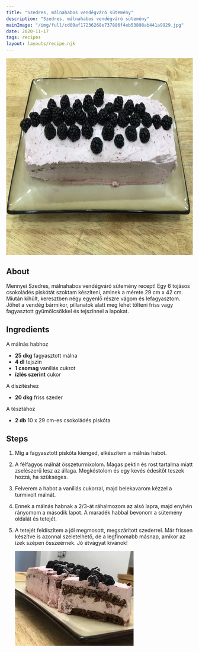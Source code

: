 ```yaml
---
title: "Szedres, málnahabos vendégváró sütemény"
description: "Szedres, málnahabos vendégváró sütemény"
mainImage: "/img/full/cd00af17236268e737886f4eb53898ab441a9929.jpg"
date: 2020-11-17
tags: recipes
layout: layouts/recipe.njk
---
```

                        
<p align="center"><a href="https://cookpad.com/hu/receptek/12580715-szedres-malnahabos-vendegvaro-sutemeny" rel="Recipe source page"><img width="751" height="532" src="/img/full/cd00af17236268e737886f4eb53898ab441a9929.jpg"/></a></p>

## About
Mennyei Szedres, málnahabos vendégváró sütemény recept! Egy 6 tojásos csokoládés piskótát szoktam készíteni, aminek a mérete 29 cm x 42 cm. Miután kihűlt, keresztben négy egyenlő részre vágom és lefagyasztom. Jöhet a vendég bármikor, pillanatok alatt meg lehet tölteni friss vagy fagyasztott gyümölcsökkel és tejszínnel a lapokat.

>  

## Ingredients

A málnás habhoz
* **25 dkg** fagyasztott málna
* **4 dl** tejszin
* **1 csomag** vaníliás cukrot
* **ízlés szerint** cukor

A díszítéshez
* **20 dkg** friss szeder

A tésztához
* **2 db** 10 x 29 cm-es csokoládés piskóta

## Steps

1. Míg a fagyasztott piskóta kienged, elkészítem a málnás habot.
 
    <div style="clear: both"/>

2. A félfagyos málnát összeturmixolom. Magas pektin és rost tartalma miatt zselészerű lesz az állaga. Megkóstolom és egy kevés édesítőt teszek hozzá, ha szükséges.
 
    <div style="clear: both"/>

3. Felverem a habot a vaníliás cukorral, majd belekavarom kézzel a turmixolt málnát.
 
    <div style="clear: both"/>

4. Ennek a málnás habnak a 2/3-át ráhalmozom az alsó lapra, majd enyhén rányomom a második lapot. A maradék habbal bevonom a sütemény oldalát és tetejét.
 
    <div style="clear: both"/>

5. A tetejét feldíszítem a jól megmosott, megszárított szederrel. Már frissen készítve is azonnal szeletelhető, de a legfinomabb másnap, amikor az ízek szépen összeérnek. Jó étvágyat kívánok!
 
    <p><img width="320" height="256" align="left" src="/img/full/5a6f4127adc358cfaf741da6914adcbc46c920f8.jpg"/></p><div style="clear: both"/>


